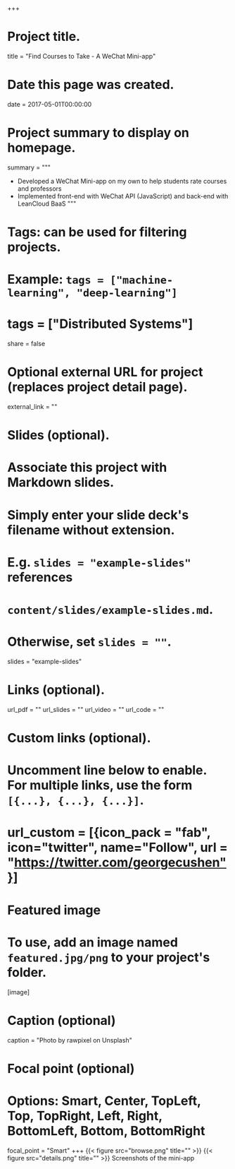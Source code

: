 +++
# Project title.
title = "Find Courses to Take - A WeChat Mini-app"

# Date this page was created.
date = 2017-05-01T00:00:00

# Project summary to display on homepage.
summary = """
- Developed a WeChat Mini-app on my own to help students rate courses and professors
- Implemented front-end with WeChat API (JavaScript) and back-end with LeanCloud BaaS
"""

# Tags: can be used for filtering projects.
# Example: `tags = ["machine-learning", "deep-learning"]`
# tags = ["Distributed Systems"]
share = false

# Optional external URL for project (replaces project detail page).
external_link = ""

# Slides (optional).
#   Associate this project with Markdown slides.
#   Simply enter your slide deck's filename without extension.
#   E.g. `slides = "example-slides"` references 
#   `content/slides/example-slides.md`.
#   Otherwise, set `slides = ""`.
slides = "example-slides"

# Links (optional).
url_pdf = ""
url_slides = ""
url_video = ""
url_code = ""

# Custom links (optional).
#   Uncomment line below to enable. For multiple links, use the form `[{...}, {...}, {...}]`.
# url_custom = [{icon_pack = "fab", icon="twitter", name="Follow", url = "https://twitter.com/georgecushen"}]

# Featured image
# To use, add an image named `featured.jpg/png` to your project's folder. 
[image]
  # Caption (optional)
  caption = "Photo by rawpixel on Unsplash"
  
  # Focal point (optional)
  # Options: Smart, Center, TopLeft, Top, TopRight, Left, Right, BottomLeft, Bottom, BottomRight
  focal_point = "Smart"
+++
{{< figure src="browse.png" title="" >}}
{{< figure src="details.png" title="" >}}
Screenshots of the mini-app